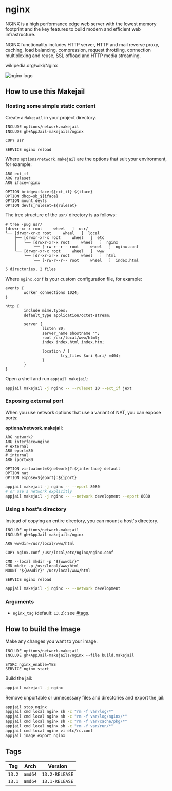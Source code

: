 # nginx

NGINX is a high performance edge web server with the lowest memory footprint and the key features to build modern and efficient web infrastructure.

NGINX functionality includes HTTP server, HTTP and mail reverse proxy, caching, load balancing, compression, request throttling, connection multiplexing and reuse, SSL offload and HTTP media streaming.

wikipedia.org/wiki/Nginx

![nginx logo](https://upload.wikimedia.org/wikipedia/commons/thumb/c/c5/Nginx_logo.svg/120px-Nginx_logo.svg.png)

## How to use this Makejail

### Hosting some simple static content

Create a `Makejail` in your project directory.

```
INCLUDE options/network.makejail
INCLUDE gh+AppJail-makejails/nginx

COPY usr

SERVICE nginx reload
```

Where `options/network.makejail` are the options that suit your environment, for example:

```
ARG ext_if
ARG ruleset
ARG iface=nginx

OPTION bridge=iface:${ext_if} ${iface}
OPTION dhcp=sb_${iface}
OPTION mount_devfs
OPTION devfs_ruleset=${ruleset}
```

The tree structure of the `usr/` directory is as follows:

```
# tree -pug usr/
[drwxr-xr-x root     wheel   ]  usr/
└── [drwxr-xr-x root     wheel   ]  local
    ├── [drwxr-xr-x root     wheel   ]  etc
    │   └── [drwxr-xr-x root     wheel   ]  nginx
    │       └── [-rw-r--r-- root     wheel   ]  nginx.conf
    └── [drwxr-xr-x root     wheel   ]  www
        └── [dr-xr-xr-x root     wheel   ]  html
            └── [-rw-r--r-- root     wheel   ]  index.html

5 directories, 2 files
```

Where `nginx.conf` is your custom configuration file, for example:

```
events {
        worker_connections 1024;
}

http {
        include mime.types;
        default_type application/octet-stream;

        server {
                listen 80;
                server_name $hostname "";
                root /usr/local/www/html;
                index index.html index.htm;

                location / {
                        try_files $uri $uri/ =404;
                }
        }
}
```

Open a shell and run `appjail makejail`:

```sh
appjail makejail -j nginx -- --ruleset 10 --ext_if jext
```

### Exposing external port

When you use network options that use a variant of NAT, you can expose ports:

**options/network.makejail**:

```
ARG network?
ARG interface=nginx
# external
ARG eport=80
# internal
ARG iport=80

OPTION virtualnet=${network}?:${interface} default
OPTION nat
OPTION expose=${eport}:${iport}
```

```sh
appjail makejail -j nginx -- --eport 8080
# or use a network explicitly
appjail makejail -j nginx -- --network development --eport 8080
```

### Using a host's directory

Instead of copying an entire directory, you can mount a host's directory.

```
INCLUDE options/network.makejail
INCLUDE gh+AppJail-makejails/nginx

ARG wwwdir=/usr/local/www/html

COPY nginx.conf /usr/local/etc/nginx/nginx.conf

CMD --local mkdir -p "${wwwdir}"
CMD mkdir -p /usr/local/www/html
MOUNT "${wwwdir}" /usr/local/www/html

SERVICE nginx reload
```

```sh
appjail makejail -j nginx -- --network development
```

### Arguments

* `nginx_tag` (default: `13.2`): see [#tags](#tags).

## How to build the Image

Make any changes you want to your image.

```
INCLUDE options/network.makejail
INCLUDE gh+AppJail-makejails/nginx --file build.makejail

SYSRC nginx_enable=YES
SERVICE nginx start
```

Build the jail:

```sh
appjail makejail -j nginx
```

Remove unportable or unnecessary files and directories and export the jail:

```sh
appjail stop nginx
appjail cmd local nginx sh -c "rm -f var/log/*"
appjail cmd local nginx sh -c "rm -f var/log/nginx/*"
appjail cmd local nginx sh -c "rm -f var/cache/pkg/*"
appjail cmd local nginx sh -c "rm -f var/run/*"
appjail cmd local nginx vi etc/rc.conf
appjail image export nginx
```

## Tags

| Tag    | Arch     | Version        |
| ------ | -------- | -------------- |
| `13.2` | `amd64`  | `13.2-RELEASE` |
| `13.1` | `amd64`  | `13.1-RELEASE` |
